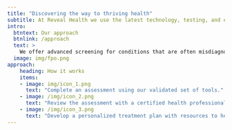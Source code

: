 ```yaml
---
title: "Discovering the way to thriving health"
subtitle: At Reveal Health we use the latest technology, testing, and education to help organizations improve wellbeing and address the root cause of disease.
intro:
  btntext: Our approach
  btnlink: /approach
  text: >
    We offer advanced screening for conditions that are often misdiagnosed or overlooked, such as  metabolic and autoimmune diseases, and develop truly personalized care programs.
  image: img/fpo.png
approach:
    heading: How it works
    items:
    - image: img/icon_1.png
      text: "Complete an assessment using our validated set of tools."
    - image: /img/icon_2.png
      text: "Review the assessment with a certified health professional."
    - image: /img/icon_3.png
      text: "Develop a personalized treatment plan with resources to help you succeed."
---
```


